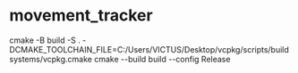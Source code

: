 # movement_tracker
cmake -B build -S . -DCMAKE_TOOLCHAIN_FILE=C:/Users/VICTUS/Desktop/vcpkg/scripts/buildsystems/vcpkg.cmake
cmake --build build --config Release
